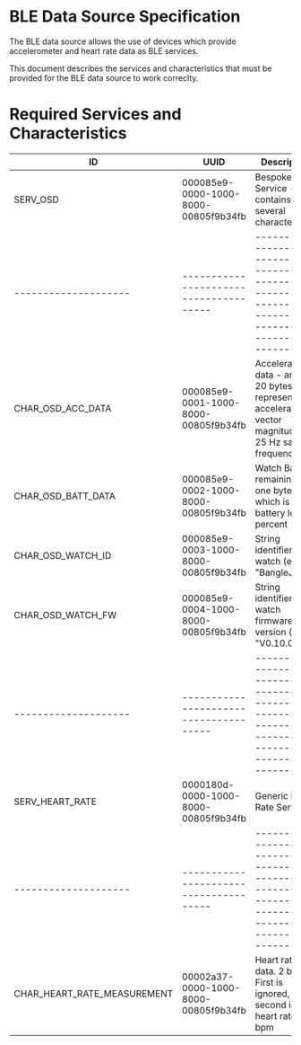 BLE Data Source Specification
=============================

The BLE data source allows the use of devices which provide accelerometer and heart rate data as BLE services.

This document describes the services and characteristics that must be provided for the BLE data source
to work correclty.

Required Services and Characteristics
=====================================

| ID                 | UUID                                 | Description                                                                                                |
|--------------------|--------------------------------------|------------------------------------------------------------------------------------------------------------|
| SERV_OSD           | 000085e9-0000-1000-8000-00805f9b34fb | Bespoke OSD Service - contains several characteristics                                                     |
|--------------------|--------------------------------------|------------------------------------------------------------------------------------------------------------|
| CHAR_OSD_ACC_DATA  | 000085e9-0001-1000-8000-00805f9b34fb | Acceleration data - array of 20 bytes representing acceleration vector magnitude at 25 Hz sample frequency |
 | CHAR_OSD_BATT_DATA | 000085e9-0002-1000-8000-00805f9b34fb | Watch Battery remaining - one byte which is battery level in percent                                       |
| CHAR_OSD_WATCH_ID  | 000085e9-0003-1000-8000-00805f9b34fb | String identifier for watch (e.g. "BangleJs")                                                              |
| CHAR_OSD_WATCH_FW  | 000085e9-0004-1000-8000-00805f9b34fb | String identifier for watch firmware version (e.g. "V0.10.0")                                              |
|--------------------|--------------------------------------|------------------------------------------------------------------------------------------------------------|
 | SERV_HEART_RATE   | 0000180d-0000-1000-8000-00805f9b34fb | Generic Heart Rate Service |
|--------------------|--------------------------------------|------------------------------------------------------------------------------------------------------------|
 | CHAR_HEART_RATE_MEASUREMENT | 00002a37-0000-1000-8000-00805f9b34fb | Heart rate data.  2 bytes. First is ignored, second is heart rate in bpm  |
